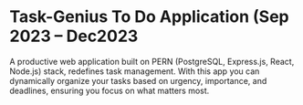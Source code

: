 #  Task-Genius To Do Application                                                                                                              (Sep 2023 –  Dec2023                            

A productive web application built on PERN (PostgreSQL, Express.js, React, Node.js) stack, redefines task management. With this app you can dynamically organize your tasks based on urgency, importance, and deadlines, ensuring you focus on what matters most.
